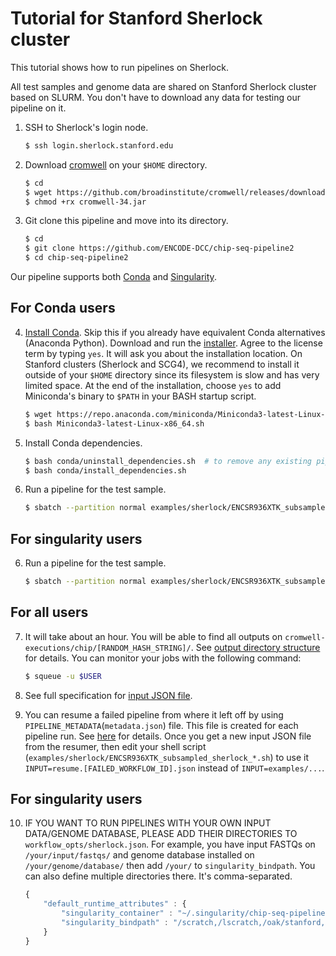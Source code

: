 # Tutorial for Stanford Sherlock cluster

This tutorial shows how to run pipelines on Sherlock.

All test samples and genome data are shared on Stanford Sherlock cluster based on SLURM. You don't have to download any data for testing our pipeline on it.

1. SSH to Sherlock's login node.
    ```bash
    $ ssh login.sherlock.stanford.edu
    ```

2. Download [cromwell](https://github.com/broadinstitute/cromwell) on your `$HOME` directory.
    ```bash
    $ cd 
    $ wget https://github.com/broadinstitute/cromwell/releases/download/34/cromwell-34.jar
    $ chmod +rx cromwell-34.jar
    ```

3. Git clone this pipeline and move into its directory.
    ```bash
    $ cd
    $ git clone https://github.com/ENCODE-DCC/chip-seq-pipeline2
    $ cd chip-seq-pipeline2
    ```

Our pipeline supports both [Conda](https://conda.io/docs/) and [Singularity](https://singularity.lbl.gov/).

## For Conda users

4. [Install Conda](https://conda.io/miniconda.html). Skip this if you already have equivalent Conda alternatives (Anaconda Python). Download and run the [installer](https://repo.anaconda.com/miniconda/Miniconda3-latest-Linux-x86_64.sh). Agree to the license term by typing `yes`. It will ask you about the installation location. On Stanford clusters (Sherlock and SCG4), we recommend to install it outside of your `$HOME` directory since its filesystem is slow and has very limited space. At the end of the installation, choose `yes` to add Miniconda's binary to `$PATH` in your BASH startup script.
    ```bash
    $ wget https://repo.anaconda.com/miniconda/Miniconda3-latest-Linux-x86_64.sh
    $ bash Miniconda3-latest-Linux-x86_64.sh
    ```

5. Install Conda dependencies.
    ```bash
    $ bash conda/uninstall_dependencies.sh  # to remove any existing pipeline env
    $ bash conda/install_dependencies.sh
    ```

6. Run a pipeline for the test sample.
    ```bash
    $ sbatch --partition normal examples/sherlock/ENCSR936XTK_subsampled_sherlock_conda.sh
    ```

## For singularity users

6. Run a pipeline for the test sample.
    ```bash
    $ sbatch --partition normal examples/sherlock/ENCSR936XTK_subsampled_sherlock_singularity.sh
    ```

## For all users

7. It will take about an hour. You will be able to find all outputs on `cromwell-executions/chip/[RANDOM_HASH_STRING]/`. See [output directory structure](output.md) for details. You can monitor your jobs with the following command:
    ```bash
    $ squeue -u $USER
    ```

8. See full specification for [input JSON file](input.md).

9. You can resume a failed pipeline from where it left off by using `PIPELINE_METADATA`(`metadata.json`) file. This file is created for each pipeline run. See [here](../utils/resumer/README.md) for details. Once you get a new input JSON file from the resumer, then edit your shell script (`examples/sherlock/ENCSR936XTK_subsampled_sherlock_*.sh`) to use it `INPUT=resume.[FAILED_WORKFLOW_ID].json` instead of `INPUT=examples/...`.

## For singularity users

10. IF YOU WANT TO RUN PIPELINES WITH YOUR OWN INPUT DATA/GENOME DATABASE, PLEASE ADD THEIR DIRECTORIES TO `workflow_opts/sherlock.json`. For example, you have input FASTQs on `/your/input/fastqs/` and genome database installed on `/your/genome/database/` then add `/your/` to `singularity_bindpath`. You can also define multiple directories there. It's comma-separated.
    ```javascript
    {
        "default_runtime_attributes" : {
            "singularity_container" : "~/.singularity/chip-seq-pipeline-v1.1.6.simg",
            "singularity_bindpath" : "/scratch,/lscratch,/oak/stanford,/home/groups/cherry/encode,/your/,YOUR_OWN_DATA_DIR1,YOUR_OWN_DATA_DIR1,..."
        }
    }
    ```
